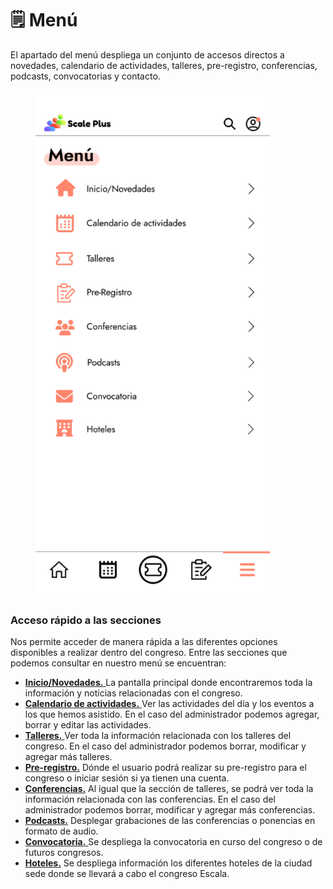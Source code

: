 # 🗒 Menú

El apartado del menú despliega un conjunto de accesos directos a novedades, calendario de actividades, talleres, pre-registro, conferencias, podcasts, convocatorias y contacto.

<figure><img src="../.gitbook/assets/iPhone_14_-_Men.png" alt="" width="375"><figcaption></figcaption></figure>

### Acceso rápido a las secciones

Nos permite acceder de manera rápida a las diferentes opciones disponibles a realizar dentro del congreso. Entre las secciones que podemos consultar en nuestro menú se encuentran:

* [**Inicio/Novedades.** ](novedades.md)La pantalla principal donde encontraremos toda la información  y noticias relacionadas con el congreso.
* [**Calendario de actividades.** ](calendario.md)Ver las actividades del día y los eventos a los que hemos asistido. En el caso del administrador podemos agregar, borrar y editar las actividades.
* [**Talleres.** ](eventos/#talleres)Ver toda la información relacionada con los talleres del congreso. En el caso del administrador podemos borrar, modificar y agregar más talleres.
* [**Pre-registro.**](../procesos/pre-registro.md) Dónde el usuario podrá realizar su pre-registro para el congreso o iniciar sesión si ya tienen una cuenta.
* [**Conferencias.**](eventos/#conferencias) Al igual que la sección de talleres, se podrá ver toda la información relacionada con las conferencias. En el caso del administrador podemos borrar, modificar y agregar más conferencias.
* [**Podcasts.**](podcasts.md) Desplegar grabaciones de las conferencias o ponencias en formato de audio.
* [**Convocatoria.** ](convocatorias.md)Se despliega la convocatoria en curso del congreso o de futuros congresos.&#x20;
* [**Hoteles.**](hoteles.md) Se despliega información los diferentes hoteles de la ciudad sede donde se llevará a cabo el congreso Escala.&#x20;
